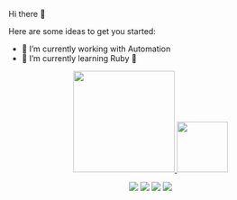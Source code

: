 Hi there 👋

Here are some ideas to get you started:

- 🔭 I’m currently working with Automation
- 🌱 I’m currently learning Ruby 💎

 <div align="center">
  <a href="https://github.com/dodoris-dev">
  <img height="180em" src="https://github-readme-stats.vercel.app/api?username=dodoris-dev&show_icons=true&theme=merko&include_all_commits=true&count_private=true"/>
  <img height="90em" src="https://github-readme-stats.vercel.app/api/top-langs/?username=dodoris-dev&layout=compact&langs_count=7&theme=merko"/>
    
</div>
  
 <div align="center">
 
  <a href="https://instagram.com/isadoracaprini" target="_blank"><img src="https://img.shields.io/badge/-Instagram-%23E4405F?style=for-the-badge&logo=instagram&logoColor=white" target="_blank"></a>
 	<a href="https://www.twitch.tv/dodoriss" target="_blank"><img src="https://img.shields.io/badge/Twitch-9146FF?style=for-the-badge&logo=twitch&logoColor=white" target="_blank"></a>
  <a href = "mailto:idmoncap@gmail.com"><img src="https://img.shields.io/badge/-Gmail-%23333?style=for-the-badge&logo=gmail&logoColor=white" target="_blank"></a>
  <a href="https://www.linkedin.com/in/yuri-vettoraci-carvalho-85577819b/" target="_blank"><img src="https://img.shields.io/badge/-LinkedIn-%230077B5?style=for-the-badge&logo=linkedin&logoColor=white" target="_blank"></a> 
 
</div>

